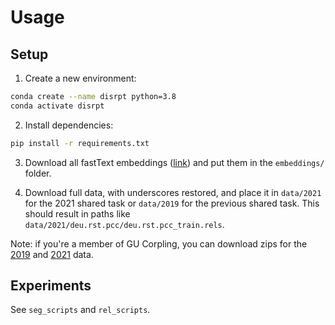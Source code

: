 # Usage

## Setup
1. Create a new environment:

```bash
conda create --name disrpt python=3.8
conda activate disrpt
```

2. Install dependencies:

```bash
pip install -r requirements.txt
```

3. Download all fastText embeddings 
([link](https://drive.google.com/file/d/1HUiwJheEn4QfYeLrcazm-HDdNDT86gmK/view?usp=sharing))
and put them in the `embeddings/` folder.

4. Download full data, with underscores restored, and place it in `data/2021` for the 2021 shared task or 
`data/2019` for the previous shared task. This should result in paths like 
`data/2021/deu.rst.pcc/deu.rst.pcc_train.rels`.

Note: if you're a member of GU Corpling, you can download zips for the 
[2019](https://drive.google.com/file/d/1fkGTBJT7C--vfINi-iEY-6RJQ9HsRXoX/view?usp=sharing) 
and [2021](https://drive.google.com/file/d/1wXOuicI_aKosDHNPz7v3Sdgm2W5gLKeP/view?usp=sharing) data.

## Experiments

See `seg_scripts` and `rel_scripts`.
